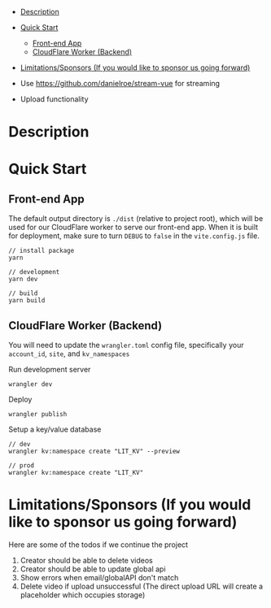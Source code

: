 - [Description](#description)
- [Quick Start](#quick-start)
  - [Front-end App](#front-end-app)
  - [CloudFlare Worker (Backend)](#cloudflare-worker-backend)
- [Limitations/Sponsors (If you would like to sponsor us going forward)](#limitationssponsors-if-you-would-like-to-sponsor-us-going-forward)

- Use https://github.com/danielroe/stream-vue for streaming
- Upload functionality

# Description

# Quick Start

## Front-end App

The default output directory is `./dist` (relative to project root), which will be used for our CloudFlare worker to serve our front-end app. When it is built for deployment, make sure to turn `DEBUG` to `false` in the `vite.config.js` file.

```
// install package
yarn 

// development
yarn dev 

// build 
yarn build
```

## CloudFlare Worker (Backend)

You will need to update the `wrangler.toml` config file, specifically your `account_id`, `site`, and `kv_namespaces`

Run development server

```
wrangler dev
```

Deploy

```
wrangler publish
```

Setup a key/value database

```
// dev
wrangler kv:namespace create "LIT_KV" --preview

// prod
wrangler kv:namespace create "LIT_KV"
```

# Limitations/Sponsors (If you would like to sponsor us going forward)

Here are some of the todos if we continue the project

1. Creator should be able to delete videos
2. Creator should be able to update global api
3. Show errors when email/globalAPI don't match
4. Delete video if upload unsuccessful (The direct upload URL will create a placeholder which occupies storage)